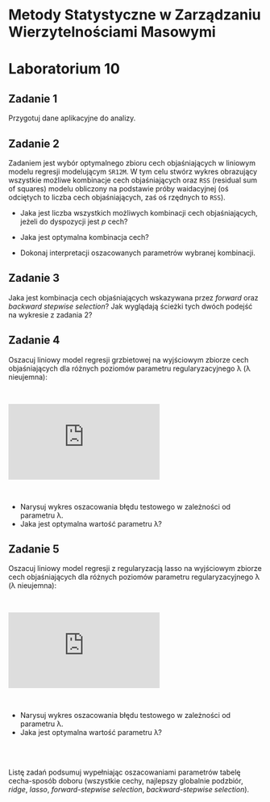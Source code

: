 
# Metody Statystyczne w Zarządzaniu Wierzytelnościami Masowymi
# Laboratorium 10

## Zadanie 1


Przygotuj dane aplikacyjne do analizy.

## Zadanie 2

Zadaniem jest wybór optymalnego zbioru cech objaśniających w liniowym modelu regresji modelującym `SR12M`. W tym celu stwórz wykres obrazujący wszystkie możliwe kombinacje cech objaśniających oraz `RSS` (residual sum of squares) modelu obliczony na podstawie próby waidacyjnej (oś odciętych to liczba cech objaśniających, zaś oś rzędnych to `RSS`).

* Jaka jest liczba wszystkich możliwych kombinacji cech objaśniających, jeżeli do dyspozycji jest *p* cech?

*	Jaka jest optymalna kombinacja cech?

*	Dokonaj interpretacji oszacowanych parametrów wybranej kombinacji.

## Zadanie 3

Jaka jest kombinacja cech objaśniających wskazywana przez *forward* oraz *backward stepwise selection*? Jak wyglądają ścieżki tych dwóch podejść na wykresie z zadania 2?

## Zadanie 4

Oszacuj liniowy model regresji grzbietowej na wyjściowym zbiorze cech objaśniających dla różnych poziomów parametru regularyzacyjnego λ (λ nieujemna):

<br />

![](http://latex.codecogs.com/gif.latex?%24%24%5Chat%7B%5Cbeta%7D%5E%7Bridge%7D%3D%5Ctext%7Bargmin%7D_%7B%5Calpha%7D%5Cleft%5C%7B%5Csum_%7Bi%3D1%7D%5E%7BN%7D%28y_%7Bi%7D-%5Calpha_%7B0%7D-%5Csum_%7Bj%3D1%7D%5E%7Bp%7Dx_%7Bij%7D%5Calpha_%7Bj%7D%29%5E%7B2%7D%2B%5Clambda%5Csum_%7Bj%3D1%7D%5E%7Bp%7D%5Calpha_%7Bj%7D%5E2%5Cright%5C%7D%24%24) 

<br />

*	Narysuj wykres oszacowania błędu testowego w zależności od parametru λ.
* Jaka jest optymalna wartość parametru λ?

## Zadanie 5

Oszacuj liniowy model regresji z regularyzacją lasso na wyjściowym zbiorze cech objaśniających dla różnych poziomów parametru regularyzacyjnego λ (λ nieujemna):

<br />

![](http://latex.codecogs.com/gif.latex?%24%24%5Chat%7B%5Cbeta%7D%5E%7Blasso%7D%3D%5Ctext%7Bargmin%7D_%7B%5Calpha%7D%5Cleft%5C%7B%5Csum_%7Bi%3D1%7D%5E%7BN%7D%28y_%7Bi%7D-%5Calpha_%7B0%7D-%5Csum_%7Bj%3D1%7D%5E%7Bp%7Dx_%7Bij%7D%5Calpha_%7Bj%7D%29%5E%7B2%7D%2B%5Clambda%5Csum_%7Bj%3D1%7D%5E%7Bp%7D%7C%5Calpha_%7Bj%7D%7C%5Cright%5C%7D%24%24%0D%0A) 

<br />

*	Narysuj wykres oszacowania błędu testowego w zależności od parametru λ.
* Jaka jest optymalna wartość parametru λ?

<br />
<br />

Listę zadań podsumuj wypełniając oszacowaniami parametrów tabelę cecha-sposób doboru (wszystkie cechy, najlepszy globalnie podzbiór, *ridge*, *lasso*, *forward-stepwise selection*, *backward-stepwise selection*).




